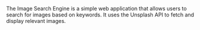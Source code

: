 The Image Search Engine is a simple web application that allows users to search for images based on keywords. It uses the Unsplash API to fetch and display relevant images.
